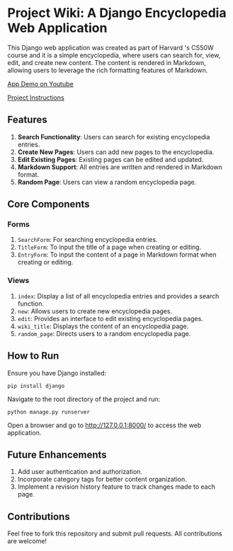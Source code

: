 # Project Wiki: A Django Encyclopedia Web Application

This Django web application was created as part of Harvard
's CS50W course and it is a simple encyclopedia, where users can search for, view, edit, and create new content. The content is rendered in Markdown, allowing users to leverage the rich formatting features of Markdown.

[App Demo on Youtube](https://youtu.be/bAQbfF_eGuA)

[Project Instructions](https://cs50.harvard.edu/web/2020/projects/1/wiki/)


## Features

1. **Search Functionality**: Users can search for existing encyclopedia entries.
2. **Create New Pages**: Users can add new pages to the encyclopedia.
3. **Edit Existing Pages**: Existing pages can be edited and updated.
4. **Markdown Support**: All entries are written and rendered in Markdown format.
5. **Random Page**: Users can view a random encyclopedia page.

## Core Components

### Forms

1. `SearchForm`: For searching encyclopedia entries.
2. `TitleForm`: To input the title of a page when creating or editing.
3. `EntryForm`: To input the content of a page in Markdown format when creating or editing.

### Views

1. `index`: Display a list of all encyclopedia entries and provides a search function.
2. `new`: Allows users to create new encyclopedia pages.
3. `edit`: Provides an interface to edit existing encyclopedia pages.
4. `wiki_title`: Displays the content of an encyclopedia page.
5. `random_page`: Directs users to a random encyclopedia page.

## How to Run

Ensure you have Django installed:

```
pip install django
```
Navigate to the root directory of the project and run:
```
python manage.py runserver
```
Open a browser and go to http://127.0.0.1:8000/ to access the web application.

## Future Enhancements

1. Add user authentication and authorization.
2. Incorporate category tags for better content organization.
3. Implement a revision history feature to track changes made to each page.

## Contributions

Feel free to fork this repository and submit pull requests. All contributions are welcome!